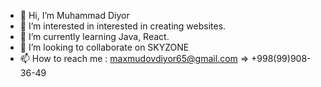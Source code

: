 - 👋 Hi, I’m Muhammad Diyor
- 👀 I’m interested in interested in creating websites.
- 🌱 I’m currently learning Java, React.
- 💞️ I’m looking to collaborate on SKYZONE
- 📫 How to reach me : maxmudovdiyor65@gmail.com => +998(99)908-36-49

<!---
MuhammadDiyor04/MuhammadDiyor04 is a ✨ special ✨ repository because its `README.md` (this file) appears on your GitHub profile.
You can click the Preview link to take a look at your changes.
--->
